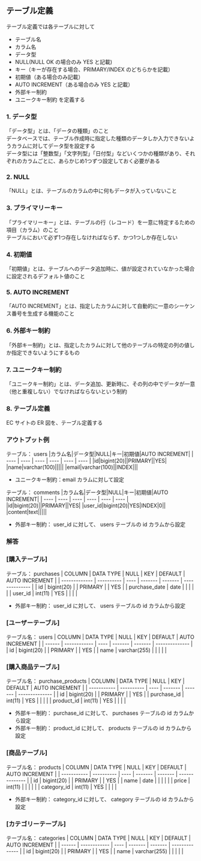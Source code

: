 ## テーブル定義

テーブル定義では各テーブルに対して
- テーブル名
- カラム名
- データ型
- NULL(NULL OK の場合のみ YES と記載)
- キー（キーが存在する場合、PRIMARY/INDEX のどちらかを記載）
- 初期値（ある場合のみ記載）
- AUTO INCREMENT（ある場合のみ YES と記載）
- 外部キー制約
- ユニークキー制約
を定義する

### 1. データ型
「データ型」とは、「データの種類」のこと  
データベースでは、テーブル作成時に指定した種類のデータしか入力できないようカラムに対してデータ型を設定する  
データ型には「整数型」「文字列型」「日付型」などいくつかの種類があり、それぞれのカラムごとに、あらかじめ1つずつ設定しておく必要がある  

### 2. NULL
「NULL」とは、テーブルのカラムの中に何もデータが入っていないこと  

### 3. プライマリーキー
「プライマリーキー」とは、テーブルの行（レコード）を一意に特定するための項目（カラム）のこと  
テーブルにおいて必ず1つ存在しなければならず、かつ1つしか存在しない  

### 4. 初期値
「初期値」とは、テーブルへのデータ追加時に、値が設定されていなかった場合に設定されるデフォルト値のこと  

### 5. AUTO INCREMENT
「AUTO INCREMENT」とは、指定したカラムに対して自動的に一意のシーケンス番号を生成する機能のこと  

### 6. 外部キー制約
「外部キー制約」とは、指定したカラムに対して他のテーブルの特定の列の値しか指定できないようにするもの

### 7. ユニークキー制約
「ユニークキー制約」とは、データ追加、更新時に、その列の中でデータが一意（他と重複しない）でなければならないという制約  

### 8. テーブル定義
EC サイトの ER 図を、テーブル定義する  

### アウトプット例
テーブル： users
|カラム名|データ型|NULL|キー|初期値|AUTO INCREMENT|
| ---- | ---- | ---- | ---- | ---- | ---- |
|id|bigint(20)||PRIMARY||YES|
|name|varchar(100)|||||
|email|varchar(100)||INDEX|||

- ユニークキー制約：email カラムに対して設定

テーブル： comments
|カラム名|データ型|NULL|キー|初期値|AUTO INCREMENT|
| ---- | ---- | ---- | ---- | ---- | ---- |
|id|bigint(20)||PRIMARY||YES|
|user_id|bigint(20)|YES|INDEX|0||
|content|text|||||

- 外部キー制約： user_id に対して、 users テーブルの id カラムから設定

### 解答

### [購入テーブル]
テーブル： purchases
| COLUMN        | DATA TYPE  | NULL | KEY     | DEFAULT | AUTO INCREMENT |
| ------------- | ---------- | ---- | ------- | ------- | -------------- |
| id            | bigint(20) |      | PRIMARY |         | YES            |
| purchase_date | date       |      |         |         |                |
| user_id       | int(11)    | YES  |         |         |                |

- 外部キー制約： user_id に対して、 users テーブルの id カラムから設定

### [ユーザーテーブル]
テーブル名： users
| COLUMN | DATA TYPE    | NULL | KEY     | DEFAULT | AUTO INCREMENT |
| ------ | ------------ | ---- | ------- | ------- | -------------- |
| id     | bigint(20)   |      | PRIMARY |         | YES            |
| name   | varchar(255) |      |         |         |                |


### [購入商品テーブル]
テーブル名： purchase_products
| COLUMN      | DATA TYPE  | NULL | KEY     | DEFAULT | AUTO INCREMENT |
| ----------- | ---------- | ---- | ------- | ------- | -------------- |
| id          | bigint(20) |      | PRIMARY |         | YES            |
| purchase_id | int(11)    | YES  |         |         |                |
| product_id  | int(11)    | YES  |         |         |                |

- 外部キー制約： purchase_id に対して、 purchases テーブルの id カラムから設定
- 外部キー制約： product_id に対して、 products テーブルの id カラムから設定

### [商品テーブル]
テーブル名： products
| COLUMN      | DATA TYPE  | NULL | KEY     | DEFAULT | AUTO INCREMENT |
| ----------- | ---------- | ---- | ------- | ------- | -------------- |
| id          | bigint(20) |      | PRIMARY |         | YES            |
| name        | date       |      |         |         |                |
| price       | int(11)    |      |         |         |                |
| category_id | int(11)    | YES  |         |         |                |

- 外部キー制約： category_id に対して、 category テーブルの id カラムから設定

### [カテゴリーテーブル]
テーブル名： categories
| COLUMN | DATA TYPE    | NULL | KEY     | DEFAULT | AUTO INCREMENT |
| ------ | ------------ | ---- | ------- | ------- | -------------- |
| id     | bigint(20)   |      | PRIMARY |         | YES            |
| name   | varchar(255) |      |         |         |                |
